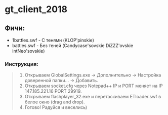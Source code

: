 # gt_client_2018
## Фичи:
- 1battles.swf - С тенями (KLOP'pinskie)
- battles.swf - Без теней (Candycase'sovskie DiZZZ'ovskie intNeo'sovskie)
### Инструкция:
> 1. Открываем GlobalSettings.exe -> Дополнительно -> Настройка доверенной папки... -> Добавить.
> 2. Открываем socket.cfg через Notepad++ IP и PORT меняет на IP 147.185.221.16 PORT 29919.
> 3. Открываем flashplayer_32.exe и перетаскиваем ETloader.swf в белое окно (drag and drop).
> 4. Готово! Радуйся и веселись)
